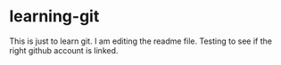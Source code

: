 # learning-git
This is just to learn git.
I am editing the readme file.
Testing to see if the right github account is linked.